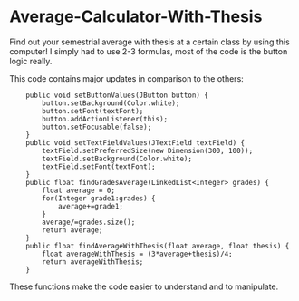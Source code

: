 # Average-Calculator-With-Thesis
Find out your semestrial average with thesis at a certain class by using this computer!
I simply had to use 2-3 formulas, most of the code is the button logic really.

This code contains major updates in comparison to the others:
```
	public void setButtonValues(JButton button) {
		button.setBackground(Color.white);
		button.setFont(textFont);
		button.addActionListener(this);
		button.setFocusable(false);
	}
	public void setTextFieldValues(JTextField textField) {
		textField.setPreferredSize(new Dimension(300, 100));
		textField.setBackground(Color.white);
		textField.setFont(textFont);
	}
	public float findGradesAverage(LinkedList<Integer> grades) {
		float average = 0;
		for(Integer grade1:grades) {
			average+=grade1;
		}
		average/=grades.size();
		return average;
	}
	public float findAverageWithThesis(float average, float thesis) {
		float averageWithThesis = (3*average+thesis)/4;
		return averageWithThesis;
	}
```
These functions make the code easier to understand and to manipulate.
